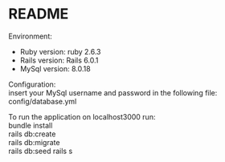# README
Environment:
* Ruby version: ruby 2.6.3
* Rails version: Rails 6.0.1
* MySql version: 8.0.18 

Configuration:<br />
insert your MySql username and password in the following file:<br />
config/database.yml<br />

          
To run the application on localhost3000 run:<br />
bundle install<br />
rails db:create<br />
rails db:migrate<br />
rails db:seed
rails s

